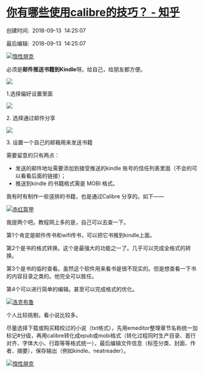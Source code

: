 # [你有哪些使用calibre的技巧？ - 知乎](https://www.zhihu.com/question/294481482/answer/493892854)

创建时间:  2018-09-13  14:25:07

最后编辑:  2018-09-13  14:25:07

[![惰性朋克](https://pic3.zhimg.com/9c883280f_xs.jpg?source=1940ef5c)](https://www.zhihu.com/people/lap-wong)

必须是**邮件推送书籍到Kindle**呀。给自己，给朋友都方便。

![](https://pica.zhimg.com/50/v2-f847139e794229dec9a783cabb411560_720w.jpg?source=1940ef5c)

1.选择偏好设置里面

![](https://pic3.zhimg.com/50/v2-af622d37f412f95fa6a603ca55a422ef_720w.jpg?source=1940ef5c)

2\. 选择通过邮件分享

![](https://pica.zhimg.com/50/v2-3cb5cba99e005ad9e071703112854b30_720w.jpg?source=1940ef5c)

3\. 设置一个自己的邮箱用来发送书籍

需要留意的只有两点：

-   发送的邮件地址需要添加到接受推送的kindle 账号的信任列表里面（不会的可以看看后面的链接）；
-   推送到kindle 的书籍格式需是 MOBI 格式。

我有时有制作一些竖排的书籍，也是通过Calibre 分享的。如下——

[![赤红盔甲](https://pica.zhimg.com/v2-abed1a8c04700ba7d72b45195223e0ff_xs.jpg?source=1940ef5c)](https://www.zhihu.com/people/chi-hong-kui-jia)

我提两个吧。教程网上多的是，自己可以去查一下。

第1个肯定是邮件传书和wifi传书，可以把它书推到kindle上面。

第2个是书的格式转换。这个是最强大的功能之一了。几乎可以完成全格式的转换。

第3个是书的临时查看。虽然这个软件用来看书是很不现实的。但是想查看一下书的内容目录之类的。他完全可以胜任。

第4个可以进行简单的编辑。甚至可以完成格式的优化。

[![洛克布鲁](https://pic1.zhimg.com/v2-d8fb44dd6f660f228fe2ecd1dcc5835a_xs.jpg?source=1940ef5c)](https://www.zhihu.com/people/chen-ming-jiong-72)

个人比较挑剔，看小说比较多。

尽量选择下载或购买精校过的小说（txt格式），先用emeditor整理章节名称统一加标记#分级，再用calibre转化成epub或mobi格式（转化过程同时生产目录、首行对齐、字体大小、行距等等格式统一），最后编辑文件信息（标签分类、封面、作者、摘要），保存输出（例如kindle、neatreader）。

[![惰性朋克](https://pic2.zhimg.com/9c883280f_im.jpg)](https://www.zhihu.com/people/lap-wong)
